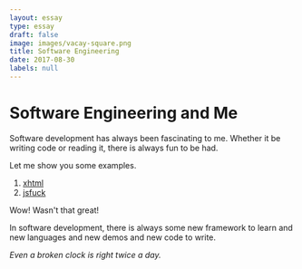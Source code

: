 ```yaml
---
layout: essay
type: essay
draft: false
image: images/vacay-square.png
title: Software Engineering
date: 2017-08-30
labels: null
---
```


# Software Engineering and Me

Software development has always been fascinating to me. Whether it be writing code or reading it, there is always fun to be had.

Let me show you some examples. 

1. [xhtml](https://stackoverflow.com/questions/1732348/regex-match-open-tags-except-xhtml-self-contained-tags)
2. [jsfuck](https://stackoverflow.com/questions/7202157/why-does-return-the-string-10)

Wow! Wasn't that great!

In software development, there is always some new framework to learn and new languages and new demos and new code to write.

_Even a broken clock is right twice a day._
